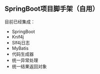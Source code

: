 ## SpringBoot项目脚手架（自用）
目前已经集成：
- SpringBoot
- Knif4j
- Slf4j日志
- MyBatis
- 代码生成器
- 统一异常处理
- 统一结果返回对象